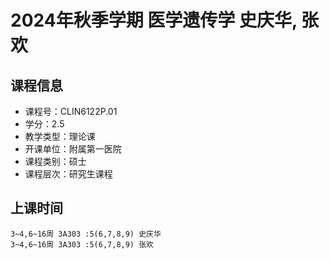 # 2024年秋季学期 医学遗传学 史庆华, 张欢






## 课程信息

- 课程号：CLIN6122P.01
- 学分：2.5
- 教学类型：理论课
- 开课单位：附属第一医院
- 课程类别：硕士
- 课程层次：研究生课程

## 上课时间

```
3~4,6~16周 3A303 :5(6,7,8,9) 史庆华
3~4,6~16周 3A303 :5(6,7,8,9) 张欢
```

